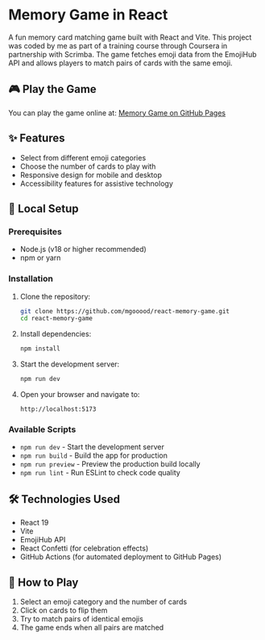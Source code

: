 # Memory Game in React

A fun memory card matching game built with React and Vite. This project was coded by me as part of a training course through Coursera in partnership with Scrimba. The game fetches emoji data from the EmojiHub API and allows players to match pairs of cards with the same emoji.

## 🎮 Play the Game

You can play the game online at: [Memory Game on GitHub Pages](https://mgooood.github.io/react-memory-game/)

## ✨ Features

- Select from different emoji categories
- Choose the number of cards to play with
- Responsive design for mobile and desktop
- Accessibility features for assistive technology

## 🚀 Local Setup

### Prerequisites

- Node.js (v18 or higher recommended)
- npm or yarn

### Installation

1. Clone the repository:
   ```bash
   git clone https://github.com/mgooood/react-memory-game.git
   cd react-memory-game
   ```

2. Install dependencies:
   ```bash
   npm install
   ```

3. Start the development server:
   ```bash
   npm run dev
   ```

4. Open your browser and navigate to:
   ```
   http://localhost:5173
   ```

### Available Scripts

- `npm run dev` - Start the development server
- `npm run build` - Build the app for production
- `npm run preview` - Preview the production build locally
- `npm run lint` - Run ESLint to check code quality

## 🛠️ Technologies Used

- React 19
- Vite
- EmojiHub API
- React Confetti (for celebration effects)
- GitHub Actions (for automated deployment to GitHub Pages)

## 📝 How to Play

1. Select an emoji category and the number of cards
2. Click on cards to flip them
3. Try to match pairs of identical emojis
4. The game ends when all pairs are matched
